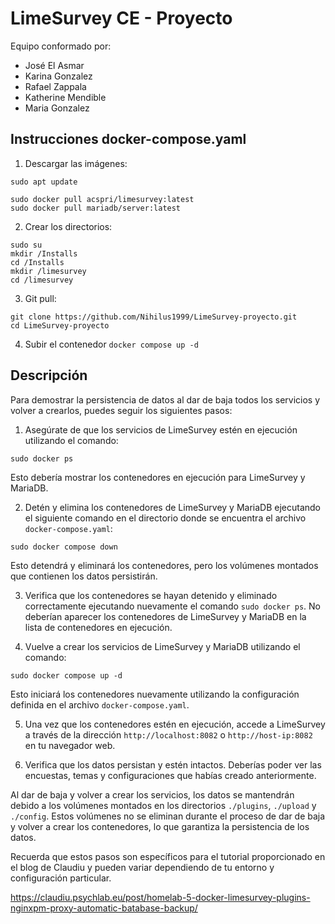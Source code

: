 # LimeSurvey CE - Proyecto

Equipo conformado por:

- José El Asmar
- Karina Gonzalez
- Rafael Zappala
- Katherine Mendible
- Maria Gonzalez

## Instrucciones docker-compose.yaml

1. Descargar las imágenes:
```
sudo apt update

sudo docker pull acspri/limesurvey:latest
sudo docker pull mariadb/server:latest    
```
2. Crear los directorios:
```
sudo su
mkdir /Installs
cd /Installs
mkdir /limesurvey
cd /limesurvey
```
3. Git pull:
```
git clone https://github.com/Nihilus1999/LimeSurvey-proyecto.git
cd LimeSurvey-proyecto
```
4. Subir el contenedor
```docker compose up -d```

## Descripción

Para demostrar la persistencia de datos al dar de baja todos los servicios y volver a crearlos, puedes seguir los siguientes pasos:

1. Asegúrate de que los servicios de LimeSurvey estén en ejecución utilizando el comando:
```
sudo docker ps
```
Esto debería mostrar los contenedores en ejecución para LimeSurvey y MariaDB.

2. Detén y elimina los contenedores de LimeSurvey y MariaDB ejecutando el siguiente comando en el directorio donde se encuentra el archivo `docker-compose.yaml`:
```
sudo docker compose down
```
Esto detendrá y eliminará los contenedores, pero los volúmenes montados que contienen los datos persistirán.

3. Verifica que los contenedores se hayan detenido y eliminado correctamente ejecutando nuevamente el comando `sudo docker ps`. No deberían aparecer los contenedores de LimeSurvey y MariaDB en la lista de contenedores en ejecución.

4. Vuelve a crear los servicios de LimeSurvey y MariaDB utilizando el comando:
```
sudo docker compose up -d
```
Esto iniciará los contenedores nuevamente utilizando la configuración definida en el archivo `docker-compose.yaml`.

5. Una vez que los contenedores estén en ejecución, accede a LimeSurvey a través de la dirección `http://localhost:8082` o `http://host-ip:8082` en tu navegador web.

6. Verifica que los datos persistan y estén intactos. Deberías poder ver las encuestas, temas y configuraciones que habías creado anteriormente.

Al dar de baja y volver a crear los servicios, los datos se mantendrán debido a los volúmenes montados en los directorios `./plugins`, `./upload` y `./config`. Estos volúmenes no se eliminan durante el proceso de dar de baja y volver a crear los contenedores, lo que garantiza la persistencia de los datos.

Recuerda que estos pasos son específicos para el tutorial proporcionado en el blog de Claudiu y pueden variar dependiendo de tu entorno y configuración particular.

https://claudiu.psychlab.eu/post/homelab-5-docker-limesurvey-plugins-nginxpm-proxy-automatic-batabase-backup/


